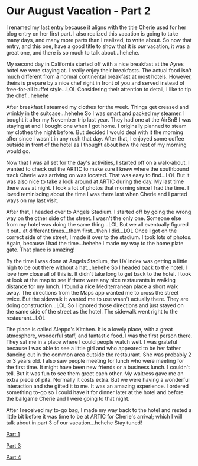 # Our August Vacation - Part 2

I renamed my last entry because it aligns with the title Cherie used for her blog entry on her first part. I also realized this vacation is going to take many days, and many more parts than I realized, to write about. So now that entry, and this one, have a good title to show that it is *our* vacation, it was a great one, and there is so much to talk about...hehehe.

My second day in California started off with a nice breakfast at the Ayres hotel we were staying at. I really enjoy their breakfasts. The actual food isn't much different from a normal continental breakfast at most hotels. However, theirs is prepare by a nice chef right in front of you and served instead of free-for-all buffet style...LOL Considering their attention to detail, I like to tip the chef...hehehe

After breakfast I steamed my clothes for the week. Things get creased and wrinkly in the suitcase...hehehe So I was smart and packed my steamer. I bought it after my November trip last year. They had one at the AirBnB I was staying at and I bought one when I got home. I originally planned to steam my clothes the night before. But decided I would deal with it the morning after since I wasn't in any rush that day. After that, I enjoyed some coffee outside in front of the hotel as I thought about how the rest of my morning would go.

Now that I was all set for the day's activities, I started off on a walk-about. I wanted to check out the ARTIC to make sure I knew where the southbound track Cherie was arriving on was located. That was easy to find...LOL But it was also nice to take a look around at ARTIC during the day. My last time there was at night. I took a lot of photos that morning since I had the time. I loved reminiscing about the time I was there last when Cherie and I parted ways on my last visit.

After that, I headed over to Angels Stadium. I started off by going the wrong way on the other side of the street. I wasn't the only one. Someone else from my hotel was doing the same thing...LOL But we all eventually figured it out...at different times...them first...then I did...LOL Once I got on the correct side of the street, I made it over to the stadium. I took lots of photos. Again, because I had the time...hehehe I made my way to the home plate gate. That place is amazing!

By the time I was done at Angels Stadium, the UV index was getting a little high to be out there without a hat...hehehe So I headed back to the hotel. I love how close all of this is. It didn't take long to get back to the hotel. I took at look at the map to see if there were any nice restaurants in walking distance for my lunch. I found a nice Mediterranean place a short walk away. The directions from the Maps app wanted me to cross the street twice. But the sidewalk it wanted me to use wasn't actually there. They are doing construction...LOL So I ignored those directions and just stayed on the same side of the street as the hotel. The sidewalk went right to the restaurant...LOL

The place is called Aleppo's Kitchen. It is a lovely place, with a great atmosphere, wonderful staff, and fantastic food. I was the first person there. They sat me in a place where I could people watch well. I was grateful because I was able to see a little girl and who appeared to be her father dancing out in the common area outside the restaurant. She was probably 2 or 3 years old. I also saw people meeting for lunch who were meeting for the first time. It might have been new friends or a business lunch. I couldn't tell. But it was fun to see them greet each other. My waitress gave me an extra piece of pita. Normally it costs extra. But we were having a wonderful interaction and she gifted it to me. It was an amazing experience. I ordered something to-go so I could have it for dinner later at the hotel and before the ballgame Cherie and I were going to that night.

After I received my to-go bag, I made my way back to the hotel and rested a little bit before it was time to be at ARTIC for Cherie's arrival; which I will talk about in part 3 of our vacation...hehehe Stay tuned!

[Part 1](./19_our-august-vacation-part-1)

[Part 3](../09/04_our-august-vacation-part-3)

[Part 4](../09/08_our-august-vacation-part-4)